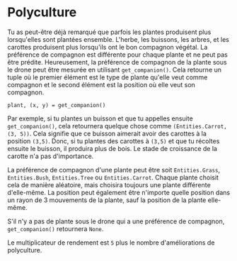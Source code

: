 # Polyculture
Tu as peut-être déjà remarqué que parfois les plantes produisent plus lorsqu'elles sont plantées ensemble. 
L'herbe, les buissons, les arbres, et les carottes produisent plus lorsqu'ils ont le bon compagnon végétal. La préférence de compagnon est différente pour chaque plante et ne peut pas être prédite. Heureusement, la préférence de compagnon de la plante sous le drone peut être mesurée en utilisant `get_companion()`. Cela retourne un tuple où le premier élément est le type de plante qu'elle veut comme compagnon et le second élément est la position où elle veut son compagnon.

`plant, (x, y) = get_companion()`

Par exemple, si tu plantes un buisson et que tu appelles ensuite `get_companion()`, cela retournera quelque chose comme `(Entities.Carrot, (3, 5))`. Cela signifie que ce buisson aimerait avoir des carottes à la position `(3,5)`. Donc, si tu plantes des carottes à `(3,5)` et que tu récoltes ensuite le buisson, il produira plus de bois. Le stade de croissance de la carotte n'a pas d'importance.

La préférence de compagnon d'une plante peut être soit `Entities.Grass`, `Entities.Bush`, `Entities.Tree` ou `Entities.Carrot`. Chaque plante choisit cela de manière aléatoire, mais choisira toujours une plante différente d'elle-même. La position peut également être n'importe quelle position dans un rayon de 3 mouvements de la plante, sauf la position de la plante elle-même.

S'il n'y a pas de plante sous le drone qui a une préférence de compagnon, `get_companion()` retournera `None`.

Le multiplicateur de rendement est `5` plus le nombre d'améliorations de polyculture.